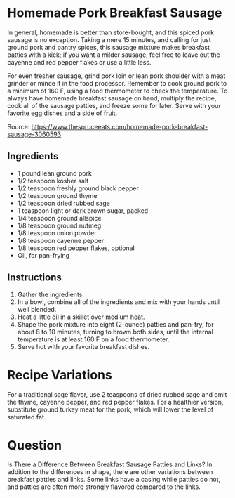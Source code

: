 # Homemade Pork Breakfast Sausage

In general, homemade is better than store-bought, and this spiced pork sausage is no exception. Taking a mere 15 minutes, and calling for just ground pork and pantry spices, this sausage mixture makes breakfast patties with a kick; if you want a milder sausage, feel free to leave out the cayenne and red pepper flakes or use a little less.


For even fresher sausage, grind pork loin or lean pork shoulder with a meat grinder or mince it in the food processor. Remember to cook ground pork to a minimum of 160 F, using a​ food thermometer to check the temperature. To always have homemade breakfast sausage on hand, multiply the recipe, cook all of the sausage patties, and freeze some for later. Serve with your favorite egg dishes and a side of fruit.

Source: https://www.thespruceeats.com/homemade-pork-breakfast-sausage-3060593


## Ingredients

- 1 pound lean ground pork
- 1/2 teaspoon kosher salt
- 1/2 teaspoon freshly ground black pepper
- 1/2 teaspoon ground thyme
- 1/2 teaspoon dried rubbed sage
- 1 teaspoon light or dark brown sugar, packed
- 1/4 teaspoon ground allspice
- 1/8 teaspoon ground nutmeg
- 1/8 teaspoon onion powder
- 1/8 teaspoon cayenne pepper
- 1/8 teaspoon red pepper flakes, optional
- Oil, for pan-frying

## Instructions

1. Gather the ingredients.
2. In a bowl, combine all of the ingredients and mix with your hands until well blended.
3. Heat a little oil in a skillet over medium heat.
4. Shape the pork mixture into eight (2-ounce) patties and pan-fry, for about 8 to 10 minutes, turning to brown both sides, until the internal temperature is at least 160 F on a food thermometer.
5. Serve hot with your favorite breakfast dishes.

# Recipe Variations
For a traditional sage flavor, use 2 teaspoons of dried rubbed sage and omit the thyme, cayenne pepper, and red pepper flakes.
For a healthier version, substitute ground turkey meat for the pork, which will lower the level of saturated fat.

# Question
Is There a Difference Between Breakfast Sausage Patties and Links?
In addition to the differences in shape, there are other variations between breakfast patties and links. Some links have a casing while patties do not, and patties are often more strongly flavored compared to the links.
